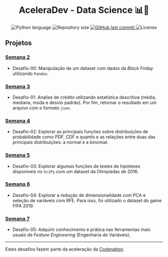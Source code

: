 <h1 align="center">
  AceleraDev - Data Science 📊🚀
</h1>

<p align="center">
  <img alt="Python language" src="https://img.shields.io/badge/Python-3.7.3-yellow.svg">

  <img alt="Repository size" src="https://img.shields.io/github/repo-size/ivanferreirajr/aceleradev-ds">

  <a href="https://github.com/ivanferreirajr/be-the-hero/commits/master">
    <img alt="GitHub last commit" src="https://img.shields.io/github/last-commit/ivanferreirajr/aceleradev-ds">
  </a>

  <img alt="License" src="https://img.shields.io/badge/license-MIT-brightgreen">
</p>


## Projetos

### [Semana 2](https://github.com/ivanferreirajr/aceleradev-ds/tree/master/desafio-00)
- Desafio-00: Manipulação de um dataset com dados da *Black Friday* utilizando `Pandas`.

### [Semana 3](https://github.com/ivanferreirajr/aceleradev-ds/tree/master/desafio-01)
- Desafio-01: Analise de crédito utilizando estatística descritiva (média, mediana, moda e desvio padrão). Por fim, retornar o resultado em um arquivo com o formato `json`.

### [Semana 4](https://github.com/ivanferreirajr/aceleradev-ds/tree/master/desafio-02)
- Desafio-02: Explorar as principais funções sobre distribuições de probabilidade como PDF, CDF e quantis e as relações entre duas das principais distribuições: a normal e a binomial.

### [Semana 5](https://github.com/ivanferreirajr/aceleradev-ds/tree/master/desafio-03)
- Desafio-03: Explorar algumas funções de testes de hipóteses disponíveis no `SciPy` com um dataset da Olimpíadas de 2016.

### [Semana 6](https://github.com/ivanferreirajr/aceleradev-ds/tree/master/desafio-04)
- Desafio-04: Explorar a redução de dimensionalidade com PCA e seleção de variáveis com RFE. Para isso, foi utilizado o dataset do game FIFA 2019.

### [Semana 7](https://github.com/ivanferreirajr/aceleradev-ds/tree/master/desafio-05)
- Desafio-05: Adquirir conhecimento e prática nas ferramentas mais usuais de *Feature Engineering* (Engenharia de Variáveis).

---
Estes desafios fazem parte da aceleração da [Codenation](https://www.codenation.dev/).
